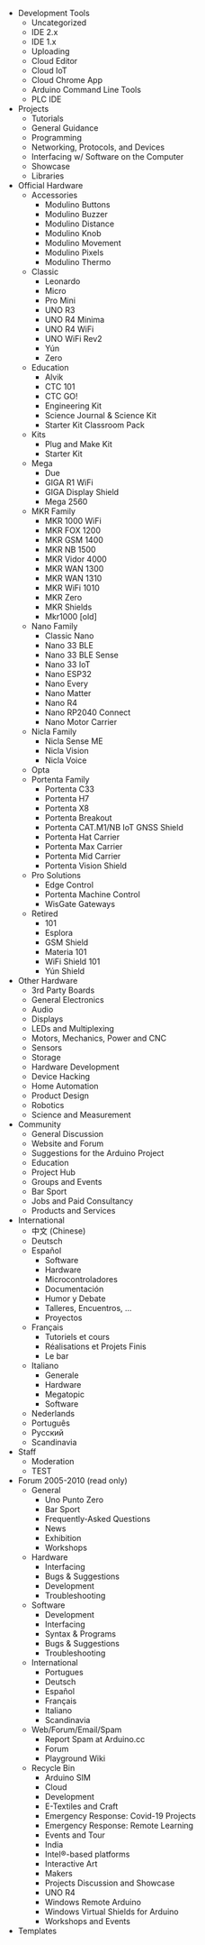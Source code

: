 - Development Tools
  - Uncategorized
  - IDE 2.x
  - IDE 1.x
  - Uploading
  - Cloud Editor
  - Cloud IoT
  - Cloud Chrome App
  - Arduino Command Line Tools
  - PLC IDE
- Projects
  - Tutorials
  - General Guidance
  - Programming
  - Networking, Protocols, and Devices
  - Interfacing w/ Software on the Computer
  - Showcase
  - Libraries
- Official Hardware
  - Accessories
    - Modulino Buttons
    - Modulino Buzzer
    - Modulino Distance
    - Modulino Knob
    - Modulino Movement
    - Modulino Pixels
    - Modulino Thermo
  - Classic
    - Leonardo
    - Micro
    - Pro Mini
    - UNO R3
    - UNO R4 Minima
    - UNO R4 WiFi
    - UNO WiFi Rev2
    - Yún
    - Zero
  - Education
    - Alvik
    - CTC 101
    - CTC GO!
    - Engineering Kit
    - Science Journal & Science Kit
    - Starter Kit Classroom Pack
  - Kits
    - Plug and Make Kit
    - Starter Kit
  - Mega
    - Due
    - GIGA R1 WiFi
    - GIGA Display Shield
    - Mega 2560
  - MKR Family
    - MKR 1000 WiFi
    - MKR FOX 1200
    - MKR GSM 1400
    - MKR NB 1500
    - MKR Vidor 4000
    - MKR WAN 1300
    - MKR WAN 1310
    - MKR WiFi 1010
    - MKR Zero
    - MKR Shields
    - Mkr1000 [old]
  - Nano Family
    - Classic Nano
    - Nano 33 BLE
    - Nano 33 BLE Sense
    - Nano 33 IoT
    - Nano ESP32
    - Nano Every
    - Nano Matter
    - Nano R4
    - Nano RP2040 Connect
    - Nano Motor Carrier
  - Nicla Family
    - Nicla Sense ME
    - Nicla Vision
    - Nicla Voice
  - Opta
  - Portenta Family
    - Portenta C33
    - Portenta H7
    - Portenta X8
    - Portenta Breakout
    - Portenta CAT.M1/NB IoT GNSS Shield
    - Portenta Hat Carrier
    - Portenta Max Carrier
    - Portenta Mid Carrier
    - Portenta Vision Shield
  - Pro Solutions
    - Edge Control
    - Portenta Machine Control
    - WisGate Gateways
  - Retired
    - 101
    - Esplora
    - GSM Shield
    - Materia 101
    - WiFi Shield 101
    - Yún Shield
- Other Hardware
  - 3rd Party Boards
  - General Electronics
  - Audio
  - Displays
  - LEDs and Multiplexing
  - Motors, Mechanics, Power and CNC
  - Sensors
  - Storage
  - Hardware Development
  - Device Hacking
  - Home Automation
  - Product Design
  - Robotics
  - Science and Measurement
- Community
  - General Discussion
  - Website and Forum
  - Suggestions for the Arduino Project
  - Education
  - Project Hub
  - Groups and Events
  - Bar Sport
  - Jobs and Paid Consultancy
  - Products and Services
- International
  - 中文 (Chinese)
  - Deutsch
  - Español
    - Software
    - Hardware
    - Microcontroladores
    - Documentación
    - Humor y Debate
    - Talleres, Encuentros, ...
    - Proyectos
  - Français
    - Tutoriels et cours
    - Réalisations et Projets Finis
    - Le bar
  - Italiano
    - Generale
    - Hardware
    - Megatopic
    - Software
  - Nederlands
  - Português
  - Русский
  - Scandinavia
- Staff
  - Moderation
  - TEST
- Forum 2005-2010 (read only)
  - General
    - Uno Punto Zero
    - Bar Sport
    - Frequently-Asked Questions
    - News
    - Exhibition
    - Workshops
  - Hardware
    - Interfacing
    - Bugs & Suggestions
    - Development
    - Troubleshooting
  - Software
    - Development
    - Interfacing
    - Syntax & Programs
    - Bugs & Suggestions
    - Troubleshooting
  - International
    - Portugues
    - Deutsch
    - Español
    - Français
    - Italiano
    - Scandinavia
  - Web/Forum/Email/Spam
    - Report Spam at Arduino.cc
    - Forum
    - Playground Wiki
  - Recycle Bin
    - Arduino SIM
    - Cloud
    - Development
    - E-Textiles and Craft
    - Emergency Response: Covid-19 Projects
    - Emergency Response: Remote Learning
    - Events and Tour
    - India
    - Intel®-based platforms
    - Interactive Art
    - Makers
    - Projects Discussion and Showcase
    - UNO R4
    - Windows Remote Arduino
    - Windows Virtual Shields for Arduino
    - Workshops and Events
- Templates
